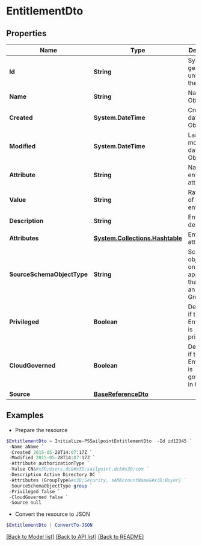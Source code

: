 # EntitlementDto
## Properties

Name | Type | Description | Notes
------------ | ------------- | ------------- | -------------
**Id** | **String** | System-generated unique ID of the Object | [optional] [readonly] 
**Name** | **String** | Name of the Object | 
**Created** | **System.DateTime** | Creation date of the Object | [optional] [readonly] 
**Modified** | **System.DateTime** | Last modification date of the Object | [optional] [readonly] 
**Attribute** | **String** | Name of the entitlement attribute | [optional] 
**Value** | **String** | Raw value of the entitlement | [optional] 
**Description** | **String** | Entitlment description | [optional] 
**Attributes** | [**System.Collections.Hashtable**](AnyType.md) | Entitlement attributes | [optional] 
**SourceSchemaObjectType** | **String** | Schema objectType on the given application that maps to an Account Group | [optional] 
**Privileged** | **Boolean** | Determines if this Entitlement is privileged. | [optional] 
**CloudGoverned** | **Boolean** | Determines if this Entitlement is goverened in the cloud. | [optional] 
**Source** | [**BaseReferenceDto**](BaseReferenceDto.md) |  | [optional] 

## Examples

- Prepare the resource
```powershell
$EntitlementDto = Initialize-PSSailpointEntitlementDto  -Id id12345 `
 -Name aName `
 -Created 2015-05-28T14:07:17Z `
 -Modified 2015-05-28T14:07:17Z `
 -Attribute authorizationType `
 -Value CN&#x3D;Users,dc&#x3D;sailpoint,dc&#x3D;com `
 -Description Active Directory DC `
 -Attributes {GroupType&#x3D;Security, sAMAccountName&#x3D;Buyer} `
 -SourceSchemaObjectType group `
 -Privileged false `
 -CloudGoverned false `
 -Source null
```

- Convert the resource to JSON
```powershell
$EntitlementDto | ConvertTo-JSON
```

[[Back to Model list]](../README.md#documentation-for-models) [[Back to API list]](../README.md#documentation-for-api-endpoints) [[Back to README]](../README.md)

